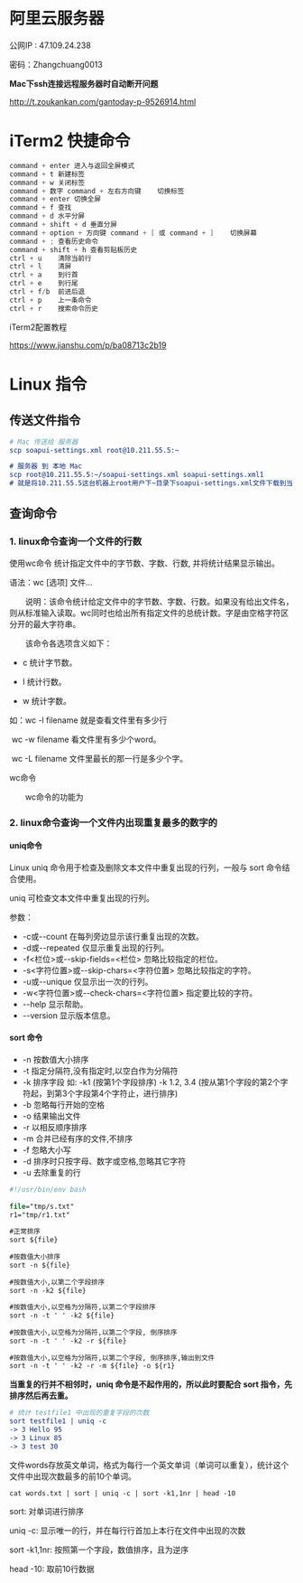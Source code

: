 # 阿里云服务器

公网IP : 47.109.24.238

密码：Zhangchuang0013



**Mac下ssh连接远程服务器时自动断开问题**

http://t.zoukankan.com/gantoday-p-9526914.html

# iTerm2 快捷命令

```java
command + enter 进入与返回全屏模式
command + t 新建标签
command + w 关闭标签
command + 数字 command + 左右方向键    切换标签
command + enter 切换全屏
command + f 查找
command + d 水平分屏
command + shift + d 垂直分屏
command + option + 方向键 command + [ 或 command + ]    切换屏幕
command + ; 查看历史命令
command + shift + h 查看剪贴板历史
ctrl + u    清除当前行
ctrl + l    清屏
ctrl + a    到行首
ctrl + e    到行尾
ctrl + f/b  前进后退
ctrl + p    上一条命令
ctrl + r    搜索命令历史
```

iTerm2配置教程

https://www.jianshu.com/p/ba08713c2b19

# Linux 指令

## 传送文件指令

```cmake
# Mac 传送给 服务器
scp soapui-settings.xml root@10.211.55.5:~

# 服务器 到 本地 Mac
scp root@10.211.55.5:~/soapui-settings.xml soapui-settings.xml1
# 就是将10.211.55.5这台机器上root用户下~目录下soapui-settings.xml文件下载到当前目录下,并保存为soapui-settings.xml1
```

## 查询命令

### 1. linux命令查询一个文件的行数

使用wc命令 统计指定文件中的字节数、字数、行数, 并将统计结果显示输出。

语法：wc [选项] 文件…

　　说明：该命令统计给定文件中的字节数、字数、行数。如果没有给出文件名，则从标准输入读取。wc同时也给出所有指定文件的总统计数。字是由空格字符区分开的最大字符串。

　　该命令各选项含义如下： 

  - c 统计字节数。

  - l 统计行数。

  - w 统计字数。

如：wc -l filename 就是查看文件里有多少行

​    wc -w filename 看文件里有多少个word。

​    wc -L filename 文件里最长的那一行是多少个字。

wc命令

　　wc命令的功能为

### 2. linux命令查询一个文件内出现重复最多的数字的

#### uniq命令

Linux uniq 命令用于检查及删除文本文件中重复出现的行列，一般与 sort 命令结合使用。

uniq 可检查文本文件中重复出现的行列。

参数：

- -c或--count 在每列旁边显示该行重复出现的次数。
- -d或--repeated 仅显示重复出现的行列。
- -f<栏位>或--skip-fields=<栏位> 忽略比较指定的栏位。
- -s<字符位置>或--skip-chars=<字符位置> 忽略比较指定的字符。
- -u或--unique 仅显示出一次的行列。
- -w<字符位置>或--check-chars=<字符位置> 指定要比较的字符。
- --help 显示帮助。
- --version 显示版本信息。

#### sort 命令

- -n 按数值大小排序
- -t 指定分隔符,没有指定时,以空白作为分隔符
- -k 排序字段 如: -k1 (按第1个字段排序)   -k 1.2, 3.4 (按从第1个字段的第2个字符起，到第3个字段第4个字符止，进行排序)
- -b 忽略每行开始的空格
- -o 结果输出文件
- -r 以相反顺序排序
- -m 合并已经有序的文件,不排序
- -f 忽略大小写
- -d 排序时只按字母、数字或空格,忽略其它字符
- -u 去除重复的行

```cmake
#!/usr/bin/env bash
 
file="tmp/s.txt"
r1="tmp/r1.txt"
 
#正常排序
sort ${file}
 
#按数值大小排序
sort -n ${file}
 
#按数值大小,以第二个字段排序
sort -n -k2 ${file}
 
#按数值大小,以空格为分隔符,以第二个字段排序
sort -n -t ' ' -k2 ${file}
 
#按数值大小,以空格为分隔符,以第二个字段, 倒序排序
sort -n -t ' ' -k2 -r ${file}
 
#按数值大小,以空格为分隔符,以第二个字段, 倒序排序,输出到文件
sort -n -t ' ' -k2 -r -m ${file} -o ${r1}
```

**当重复的行并不相邻时，uniq 命令是不起作用的，所以此时要配合 sort 指令，先排序然后再去重。**

```cmake
# 统计 testfile1 中出现的重复字段的次数
sort testfile1 | uniq -c
-> 3 Hello 95  
-> 3 Linux 85 
-> 3 test 30
```

文件words存放英文单词，格式为每行一个英文单词（单词可以重复），统计这个文件中出现次数最多的前10个单词。

```
cat words.txt | sort | uniq -c | sort -k1,1nr | head -10
```

sort: 对单词进行排序

uniq -c: 显示唯一的行，并在每行行首加上本行在文件中出现的次数

sort -k1,1nr: 按照第一个字段，数值排序，且为逆序

head -10: 取前10行数据





